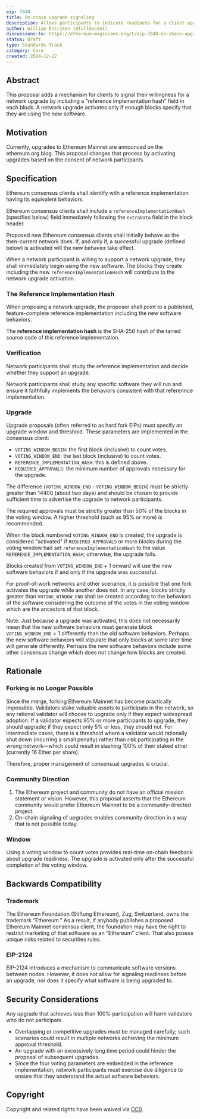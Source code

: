 ```yaml
---
eip: 7848
title: On-chain upgrade signaling
description: Allows participants to indicate readiness for a client upgrade when producing blocks
author: William Entriken (@fulldecent)
discussions-to: https://ethereum-magicians.org/t/eip-7848-on-chain-upgrade-signaling/22306
status: Draft
type: Standards Track
category: Core
created: 2024-12-22
---
```


## Abstract

This proposal adds a mechanism for clients to signal their willingness for a network upgrade by including a “reference implementation hash” field in each block. A network upgrade activates only if enough blocks specify that they are using the new software.

## Motivation

Currently, upgrades to Ethereum Mainnet are announced on the ethereum.org blog. This proposal changes that process by activating upgrades based on the consent of network participants.

## Specification

Ethereum consensus clients shall identify with a reference implementation having its equivalent behaviors.

Ethereum consensus clients shall include a `referenceImplementationHash` (specified below) field immediately following the `extraData` field in the block header.

Proposed new Ethereum consensus clients shall initially behave as the then-current network does. If, and only if, a successful upgrade (defined below) is activated will the new behavior take effect.

When a network participant is willing to support a network upgrade, they shall immediately begin using the new software. The blocks they create including the new `referenceImplementationHash` will contribute to the network upgrade activation.

### The Reference Implementation Hash

When proposing a network upgrade, the proposer shall point to a published, feature-complete reference implementation including the new software behaviors.

The **reference implementation hash** is the SHA-256 hash of the tarred source code of this reference implementation.

### Verification

Network participants shall study the reference implementation and decide whether they support an upgrade.

Network participants shall study any specific software they will run and ensure it faithfully implements the behaviors consistent with that referennce implementation.

### Upgrade

Upgrade proposals (often referred to as hard fork EIPs) must specify an upgrade window and threshold. These parameters are implemented in the consensus client:

- `VOTING_WINDOW_BEGIN`: the first block (inclusive) to count votes.
- `VOTING_WINDOW_END`: the last block (inclusive) to count votes.
- `REFERENCE_IMPLEMENTATION_HASH`: this is defined above.
- `REQUIRED_APPROVALS`: the minimum number of approvals necessary for the upgrade.

The difference (`VOTING_WINDOW_END` - `VOTING_WINDOW_BEGIN`) must be strictly greater than 14400 (about two days) and should be chosen to provide sufficient time to advertise the upgrade to network participants.

The required approvals must be strictly greater than 50% of the blocks in the voting window. A higher threshold (such as 95% or more) is recommended.

When the block numbered `VOTING_WINDOW_END` is created, the upgrade is considered "activated" if `REQUIRED_APPROVALS` or more blocks during the voting window had set `referenceImplementationHash` to the value `REFERENCE_IMPLEMENTATION_HASH`; otherwise, the upgrade fails.

Blocks created from `VOTING_WINDOW_END` + 1 onward will use the new software behaviors if and only if the upgrade was successful.

For proof-of-work networks and other scenarios, it is possible that one fork activates the upgrade while another does not. In any case, blocks strictly greater than `VOTING_WINDOW_END` shall be created according to the behaviors of the software considering the outcome of the votes in the voting window which are the ancestors of that block.

Note: Just because a upgrade was activated, this does not necessarily mean that the new software behaviors must generate block `VOTING_WINDOW_END` + 1 differently than the old software behaviors. Perhaps the new software behaviors will stipulate that only blocks at some later time will generate differently. Perhaps the new software behaviors include some other consensus change which does not change how blocks are created.

## Rationale

### Forking is no Longer Possible

Since the merge, forking Ethereum Mainnet has become practically impossible. Validators stake valuable assets to participate in the network, so any rational validator will choose to upgrade only if they expect widespread adoption. If a validator expects 95% or more participants to upgrade, they should upgrade; if they expect only 5% or less, they should not. For intermediate cases, there is a threshold where a validator would rationally shut down (incurring a small penalty) rather than risk participating in the wrong network—which could result in slashing 100% of their staked ether (currently 16 Ether per share).

Therefore, proper management of consensual upgrades is crucial.

### Community Direction

1. The Ethereum project and community do not have an official mission statement or vision. However, this proposal asserts that the Ethereum community would prefer Ethereum Mainnet to be a community-directed project.
2. On-chain signaling of upgrades enables community direction in a way that is not possible today.


### Window

Using a voting window to count votes provides real-time on-chain feedback about upgrade readiness. The upgrade is activated only after the successful completion of the voting window.

## Backwards Compatibility

### Trademark

The Ethereum Foundation (Stiftung Ethereum), Zug, Switzerland, owns the trademark “Ethereum.” As a result, if anybody publishes a proposed Ethereum Mainnet consensus client, the foundation may have the right to restrict marketing of that software as an “Ethereum” client. That also posess unique risks related to securities rules.

### EIP-2124

EIP-2124 introduces a mechanism to communicate software versions between nodes. However, it does not allow for signaling readiness before an upgrade, nor does it specify what software is being upgraded to.


## Security Considerations

Any upgrade that achieves less than 100% participation will harm validators who do not participate.

- Overlapping or competitive upgrades must be managed carefully; such scenarios could result in multiple networks achieving the minimum approval threshold.
- An upgrade with an excessively long time period could hinder the proposal of subsequent upgrades.
- Since the four voting parameters are embedded in the reference implementation, network participants must exercise due diligence to ensure that they understand the actual software behaviors.

## Copyright

Copyright and related rights have been waived via [CC0](../LICENSE.md).
